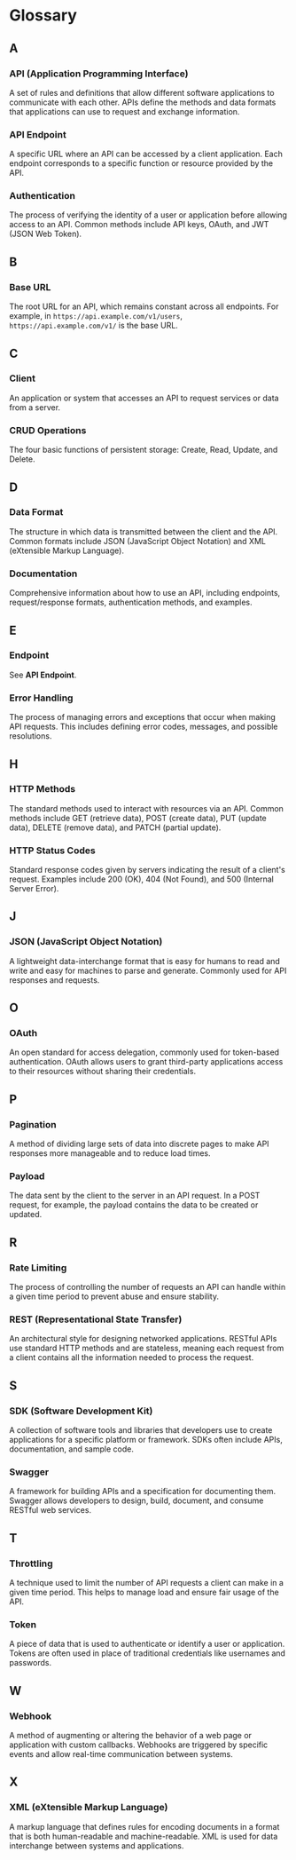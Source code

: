 # Glossary

## A

### API (Application Programming Interface)
A set of rules and definitions that allow different software applications to communicate with each other. APIs define the methods and data formats that applications can use to request and exchange information.

### API Endpoint
A specific URL where an API can be accessed by a client application. Each endpoint corresponds to a specific function or resource provided by the API.

### Authentication
The process of verifying the identity of a user or application before allowing access to an API. Common methods include API keys, OAuth, and JWT (JSON Web Token).

## B

### Base URL
The root URL for an API, which remains constant across all endpoints. For example, in `https://api.example.com/v1/users`, `https://api.example.com/v1/` is the base URL.

## C

### Client
An application or system that accesses an API to request services or data from a server.

### CRUD Operations
The four basic functions of persistent storage: Create, Read, Update, and Delete.

## D

### Data Format
The structure in which data is transmitted between the client and the API. Common formats include JSON (JavaScript Object Notation) and XML (eXtensible Markup Language).

### Documentation
Comprehensive information about how to use an API, including endpoints, request/response formats, authentication methods, and examples.

## E

### Endpoint
See **API Endpoint**.

### Error Handling
The process of managing errors and exceptions that occur when making API requests. This includes defining error codes, messages, and possible resolutions.

## H

### HTTP Methods
The standard methods used to interact with resources via an API. Common methods include GET (retrieve data), POST (create data), PUT (update data), DELETE (remove data), and PATCH (partial update).

### HTTP Status Codes
Standard response codes given by servers indicating the result of a client's request. Examples include 200 (OK), 404 (Not Found), and 500 (Internal Server Error).

## J

### JSON (JavaScript Object Notation)
A lightweight data-interchange format that is easy for humans to read and write and easy for machines to parse and generate. Commonly used for API responses and requests.

## O

### OAuth
An open standard for access delegation, commonly used for token-based authentication. OAuth allows users to grant third-party applications access to their resources without sharing their credentials.

## P

### Pagination
A method of dividing large sets of data into discrete pages to make API responses more manageable and to reduce load times.

### Payload
The data sent by the client to the server in an API request. In a POST request, for example, the payload contains the data to be created or updated.

## R

### Rate Limiting
The process of controlling the number of requests an API can handle within a given time period to prevent abuse and ensure stability.

### REST (Representational State Transfer)
An architectural style for designing networked applications. RESTful APIs use standard HTTP methods and are stateless, meaning each request from a client contains all the information needed to process the request.

## S

### SDK (Software Development Kit)
A collection of software tools and libraries that developers use to create applications for a specific platform or framework. SDKs often include APIs, documentation, and sample code.

### Swagger
A framework for building APIs and a specification for documenting them. Swagger allows developers to design, build, document, and consume RESTful web services.

## T

### Throttling
A technique used to limit the number of API requests a client can make in a given time period. This helps to manage load and ensure fair usage of the API.

### Token
A piece of data that is used to authenticate or identify a user or application. Tokens are often used in place of traditional credentials like usernames and passwords.

## W

### Webhook
A method of augmenting or altering the behavior of a web page or application with custom callbacks. Webhooks are triggered by specific events and allow real-time communication between systems.

## X

### XML (eXtensible Markup Language)
A markup language that defines rules for encoding documents in a format that is both human-readable and machine-readable. XML is used for data interchange between systems and applications.
